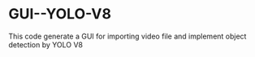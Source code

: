 # GUI--YOLO-V8
This code generate a GUI for importing video file and implement object detection by YOLO V8
